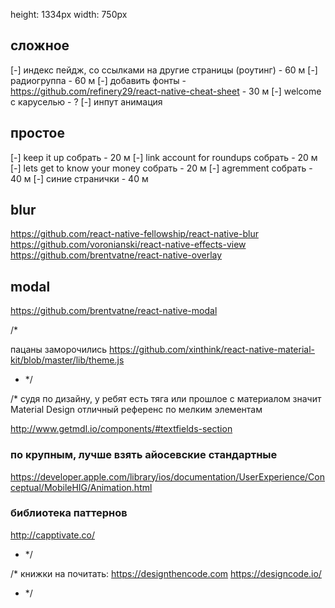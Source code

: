 height: 1334px
width: 750px




## сложное
[-] индекс пейдж, со ссылками на другие страницы (роутинг) - 60 м
[-] радиогруппа - 60 м
[-] добавить фонты - https://github.com/refinery29/react-native-cheat-sheet - 30 м
[-] welcome с каруселью - ?
[-] инпут анимация

## простое
[-] keep it up собрать - 20 м
[-] link account for roundups собрать - 20 м
[-] lets get to know your money собрать - 20 м
[-] agremment собрать - 40 м
[-] синие странички - 40 м





## blur
https://github.com/react-native-fellowship/react-native-blur
https://github.com/voronianski/react-native-effects-view
https://github.com/brentvatne/react-native-overlay

## modal
https://github.com/brentvatne/react-native-modal



/*

 пацаны заморочились
 https://github.com/xinthink/react-native-material-kit/blob/master/lib/theme.js

 * */

/*
 судя по дизайну, у ребят есть тяга или прошлое с материалом
 значит Material Design отличный референс по мелким элементам

 http://www.getmdl.io/components/#textfields-section


 ### по крупным, лучше взять айосевские стандартные
 https://developer.apple.com/library/ios/documentation/UserExperience/Conceptual/MobileHIG/Animation.html

 ### библиотека паттернов
 http://capptivate.co/

 * */



/*
 книжки на почитать:
 https://designthencode.com
 https://designcode.io/
 * */
